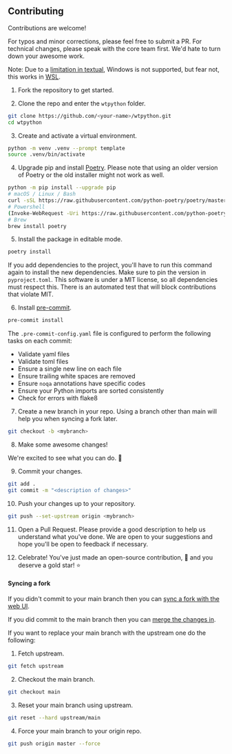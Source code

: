 ## Contributing

Contributions are welcome!

For typos and minor corrections, please feel free to submit a PR. For technical changes, please speak with the core team first. We'd hate to turn down your awesome work.

Note: Due to a [limitation in textual](https://github.com/willmcgugan/textual/issues/14), Windows is not supported, but fear not, this works in [WSL](https://docs.microsoft.com/en-us/windows/wsl/install-win10).

1. Fork the repository to get started.

2. Clone the repo and enter the `wtpython` folder.

```sh
git clone https://github.com/<your-name>/wtpython.git
cd wtpython
```

3. Create and activate a virtual environment.

```sh
python -m venv .venv --prompt template
source .venv/bin/activate
```

4. Upgrade pip and install [Poetry](https://python-poetry.org/docs/master/#installation). Please note that using an older version of Poetry or the old installer might not work as well.
```sh
python -m pip install --upgrade pip
# macOS / Linux / Bash
curl -sSL https://raw.githubusercontent.com/python-poetry/poetry/master/install-poetry.py | python -
# Powershell
(Invoke-WebRequest -Uri https://raw.githubusercontent.com/python-poetry/poetry/master/install-poetry.py -UseBasicParsing).Content | python -
# Brew
brew install poetry
```

5. Install the package in editable mode.

```sh
poetry install
```

If you add dependencies to the project, you'll have to run this command again to install the new dependencies. Make sure to pin the version in `pyproject.toml`. This software is under a MIT license, so all dependencies must respect this. There is an automated test that will block contributions that violate MIT.

6. Install [pre-commit](https://pre-commit.com/).

```sh
pre-commit install
```

The `.pre-commit-config.yaml` file is configured to perform the following tasks on each commit:

- Validate yaml files
- Validate toml files
- Ensure a single new line on each file
- Ensure trailing white spaces are removed
- Ensure `noqa` annotations have specific codes
- Ensure your Python imports are sorted consistently
- Check for errors with flake8

7. Create a new branch in your repo. Using a branch other than main will help you when syncing a fork later.

```sh
git checkout -b <mybranch>
```

8. Make some awesome changes!

We're excited to see what you can do. 🤩

9. Commit your changes.

```sh
git add .
git commit -m "<description of changes>"
```

10. Push your changes up to your repository.

```sh
git push --set-upstream origin <mybranch>
```

11. Open a Pull Request.
    Please provide a good description to help us understand what you've done. We are open to your suggestions and hope you'll be open to feedback if necessary.

12. Celebrate! You've just made an open-source contribution, 🎉 and you deserve a gold star! ⭐

#### Syncing a fork

If you didn't commit to your main branch then you can [sync a fork with the web UI](https://docs.github.com/en/github/collaborating-with-pull-requests/working-with-forks/syncing-a-fork#syncing-a-fork-from-the-web-ui).

If you did commit to the main branch then you can [merge the changes in](https://docs.github.com/en/github/collaborating-with-pull-requests/working-with-forks/syncing-a-fork#syncing-a-fork-from-the-command-line).

If you want to replace your main branch with the upstream one do the following:

1. Fetch upstream.

```sh
git fetch upstream
```

2. Checkout the main branch.

```sh
git checkout main
```

3. Reset your main branch using upstream.

```sh
git reset --hard upstream/main
```

4. Force your main branch to your origin repo.

```sh
git push origin master --force
```
